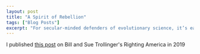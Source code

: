 ```yaml
---
layout: post
title: "A Spirit of Rebellion"
tags: ["Blog Posts"]
excerpt: "For secular-minded defenders of evolutionary science, it’s easy to make fun of Ken Ham and his young-earth creationist group Answers in Genesis (AiG): The life-size dioramas with animatronic vegetarian dinosaurs frolicking with humans in the Garden of Eden at the Creation Museum. The dragon exhibit—AiG claims that belief in these mythical creatures is rooted in the time when humans and dinosaurs together walked the earth. The gigantic wooden boat at Ark Encounter."
---
```

I published [this post](https://rightingamerica.net/a-spirit-of-rebellion-the-real-politics-of-young-earth-creationism/) on Bill and Sue Trollinger's Righting America in 2019


